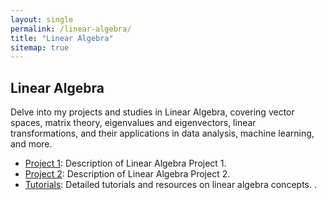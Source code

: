 ```yaml
---
layout: single
permalink: /linear-algebra/
title: "Linear Algebra"
sitemap: true
---
```


## Linear Algebra

Delve into my projects and studies in Linear Algebra, covering vector spaces, matrix theory, eigenvalues and eigenvectors, linear transformations, and their applications in data analysis, machine learning, and more.

- [Project 1](#): Description of Linear Algebra Project 1.
- [Project 2](#): Description of Linear Algebra Project 2.
- [Tutorials](#): Detailed tutorials and resources on linear algebra concepts.
.
